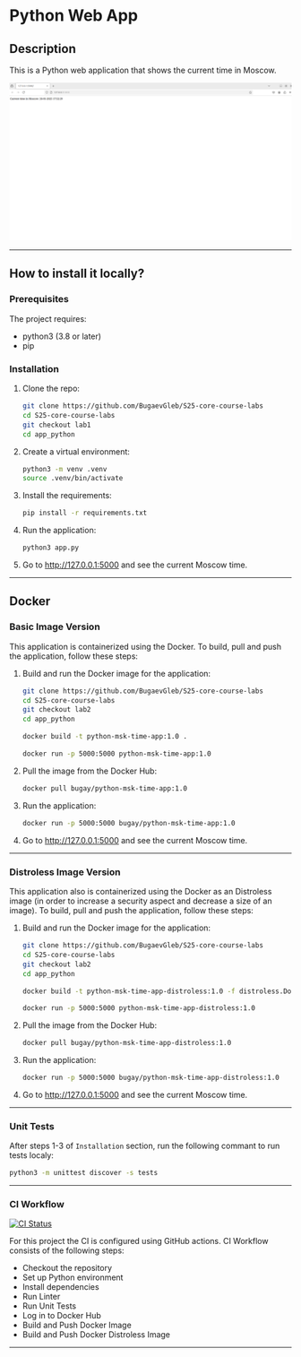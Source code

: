 # Python Web App

## Description

This is a Python web application that shows the current time in Moscow.

![Web page](images/web_page.png)

-----

## How to install it locally?

### Prerequisites

The project requires:

- python3 (3.8 or later)
- pip

### Installation

1. Clone the repo:

   ```bash
   git clone https://github.com/BugaevGleb/S25-core-course-labs
   cd S25-core-course-labs
   git checkout lab1
   cd app_python
   ```

2. Create a virtual environment:

   ```bash
   python3 -m venv .venv
   source .venv/bin/activate
   ```

3. Install the requirements:

   ```bash
   pip install -r requirements.txt
   ```

4. Run the application:

   ```bash
   python3 app.py
   ```

5. Go to <http://127.0.0.1:5000> and see the current Moscow time.

-----

## Docker

### Basic Image Version

This application is containerized using the Docker. To build, pull and push the application, follow these steps:

1. Build and run the Docker image for the application:

   ```bash
   git clone https://github.com/BugaevGleb/S25-core-course-labs
   cd S25-core-course-labs
   git checkout lab2
   cd app_python
   ```

   ```bash
   docker build -t python-msk-time-app:1.0 .
   ```

   ```bash
   docker run -p 5000:5000 python-msk-time-app:1.0
   ```

2. Pull the image from the Docker Hub:

   ```bash
   docker pull bugay/python-msk-time-app:1.0
   ```

3. Run the application:

   ```bash
   docker run -p 5000:5000 bugay/python-msk-time-app:1.0
   ```

4. Go to <http://127.0.0.1:5000> and see the current Moscow time.

-----

### Distroless Image Version

This application also is containerized using the Docker as an Distroless image (in order to increase a security aspect and decrease a size of an image). To build, pull and push the application, follow these steps:

1. Build and run the Docker image for the application:

   ```bash
   git clone https://github.com/BugaevGleb/S25-core-course-labs
   cd S25-core-course-labs
   git checkout lab2
   cd app_python
   ```

   ```bash
   docker build -t python-msk-time-app-distroless:1.0 -f distroless.Dockerfile .
   ```

   ```bash
   docker run -p 5000:5000 python-msk-time-app-distroless:1.0
   ```

2. Pull the image from the Docker Hub:

   ```bash
   docker pull bugay/python-msk-time-app-distroless:1.0
   ```

3. Run the application:

   ```bash
   docker run -p 5000:5000 bugay/python-msk-time-app-distroless:1.0
   ```

4. Go to <http://127.0.0.1:5000> and see the current Moscow time.

-----

### Unit Tests

After steps 1-3 of `Installation` section, run the following commant to run tests localy:

```bash
python3 -m unittest discover -s tests
```

-----

### CI Workflow

[![CI Status](https://github.com/BugaevGleb/S25-core-course-labs/actions/workflows/ci.yml/badge.svg)](https://github.com/BugaevGleb/S25-core-course-labs/actions)

For this project the CI is configured using GitHub actions. CI Workflow consists of the following steps:

- Checkout the repository
- Set up Python environment
- Install dependencies
- Run Linter
- Run Unit Tests
- Log in to Docker Hub
- Build and Push Docker Image
- Build and Push Docker Distroless Image

-----

